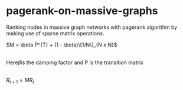 # pagerank-on-massive-graphs
 Ranking nodes in massive graph networks with pagerank algorithm by making use of sparse matrix operations.


$M = \beta P^{T} + (1 - \beta)\[1/N\]_{N x N}$ <br><br>

$\text{Here} \beta \text{is the damping factor and P is the transition matrix}$<br><br>

$R_{t+1} = M R_{t}$
